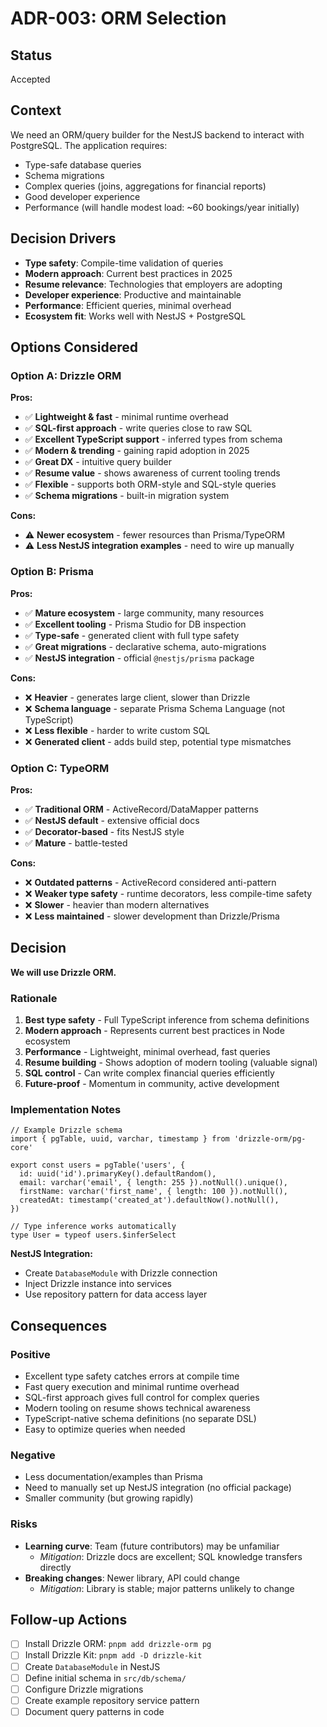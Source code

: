 # ADR-003: ORM Selection

## Status

Accepted

## Context

We need an ORM/query builder for the NestJS backend to interact with PostgreSQL. The application requires:

- Type-safe database queries
- Schema migrations
- Complex queries (joins, aggregations for financial reports)
- Good developer experience
- Performance (will handle modest load: ~60 bookings/year initially)

## Decision Drivers

- **Type safety**: Compile-time validation of queries
- **Modern approach**: Current best practices in 2025
- **Resume relevance**: Technologies that employers are adopting
- **Developer experience**: Productive and maintainable
- **Performance**: Efficient queries, minimal overhead
- **Ecosystem fit**: Works well with NestJS + PostgreSQL

## Options Considered

### Option A: Drizzle ORM

**Pros:**

- ✅ **Lightweight & fast** - minimal runtime overhead
- ✅ **SQL-first approach** - write queries close to raw SQL
- ✅ **Excellent TypeScript support** - inferred types from schema
- ✅ **Modern & trending** - gaining rapid adoption in 2025
- ✅ **Great DX** - intuitive query builder
- ✅ **Resume value** - shows awareness of current tooling trends
- ✅ **Flexible** - supports both ORM-style and SQL-style queries
- ✅ **Schema migrations** - built-in migration system

**Cons:**

- ⚠️ **Newer ecosystem** - fewer resources than Prisma/TypeORM
- ⚠️ **Less NestJS integration examples** - need to wire up manually

### Option B: Prisma

**Pros:**

- ✅ **Mature ecosystem** - large community, many resources
- ✅ **Excellent tooling** - Prisma Studio for DB inspection
- ✅ **Type-safe** - generated client with full type safety
- ✅ **Great migrations** - declarative schema, auto-migrations
- ✅ **NestJS integration** - official `@nestjs/prisma` package

**Cons:**

- ❌ **Heavier** - generates large client, slower than Drizzle
- ❌ **Schema language** - separate Prisma Schema Language (not TypeScript)
- ❌ **Less flexible** - harder to write custom SQL
- ❌ **Generated client** - adds build step, potential type mismatches

### Option C: TypeORM

**Pros:**

- ✅ **Traditional ORM** - ActiveRecord/DataMapper patterns
- ✅ **NestJS default** - extensive official docs
- ✅ **Decorator-based** - fits NestJS style
- ✅ **Mature** - battle-tested

**Cons:**

- ❌ **Outdated patterns** - ActiveRecord considered anti-pattern
- ❌ **Weaker type safety** - runtime decorators, less compile-time safety
- ❌ **Slower** - heavier than modern alternatives
- ❌ **Less maintained** - slower development than Drizzle/Prisma

## Decision

**We will use Drizzle ORM.**

### Rationale

1. **Best type safety** - Full TypeScript inference from schema definitions
2. **Modern approach** - Represents current best practices in Node ecosystem
3. **Performance** - Lightweight, minimal overhead, fast queries
4. **Resume building** - Shows adoption of modern tooling (valuable signal)
5. **SQL control** - Can write complex financial queries efficiently
6. **Future-proof** - Momentum in community, active development

### Implementation Notes

```tsx
// Example Drizzle schema
import { pgTable, uuid, varchar, timestamp } from 'drizzle-orm/pg-core'

export const users = pgTable('users', {
  id: uuid('id').primaryKey().defaultRandom(),
  email: varchar('email', { length: 255 }).notNull().unique(),
  firstName: varchar('first_name', { length: 100 }).notNull(),
  createdAt: timestamp('created_at').defaultNow().notNull(),
})

// Type inference works automatically
type User = typeof users.$inferSelect
```

**NestJS Integration:**

- Create `DatabaseModule` with Drizzle connection
- Inject Drizzle instance into services
- Use repository pattern for data access layer

## Consequences

### Positive

- Excellent type safety catches errors at compile time
- Fast query execution and minimal runtime overhead
- SQL-first approach gives full control for complex queries
- Modern tooling on resume shows technical awareness
- TypeScript-native schema definitions (no separate DSL)
- Easy to optimize queries when needed

### Negative

- Less documentation/examples than Prisma
- Need to manually set up NestJS integration (no official package)
- Smaller community (but growing rapidly)

### Risks

- **Learning curve**: Team (future contributors) may be unfamiliar
  - _Mitigation_: Drizzle docs are excellent; SQL knowledge transfers directly
- **Breaking changes**: Newer library, API could change
  - _Mitigation_: Library is stable; major patterns unlikely to change

## Follow-up Actions

- [ ] Install Drizzle ORM: `pnpm add drizzle-orm pg`
- [ ] Install Drizzle Kit: `pnpm add -D drizzle-kit`
- [ ] Create `DatabaseModule` in NestJS
- [ ] Define initial schema in `src/db/schema/`
- [ ] Configure Drizzle migrations
- [ ] Create example repository service pattern
- [ ] Document query patterns in code
